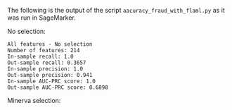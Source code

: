 The following is the output of the script `aacuracy_fraud_with_flaml.py` as it was run in SageMarker.


No selection:

```
All features - No selection
Number of features: 214
In-sample recall: 1.0
Out-sample recall: 0.3657
In-sample precision: 1.0
Out-sample precision: 0.941
In-sample AUC-PRC score: 1.0
Out-sample AUC-PRC score: 0.6898
```


Minerva selection:
```
```
